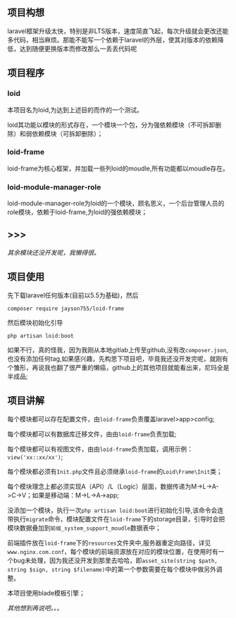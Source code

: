 ## 项目构想

laravel框架升级太快，特别是非LTS版本，速度简直飞起，每次升级就会更改还能多代码，相当麻烦。那能不能写一个依赖于laravel的外层，使其对版本的依赖降低，达到随便更换版本而修改那么一丢丢代码呢

## 项目程序

### loid
本项目名为loid,为达到上述目的而作的一个测试。

loid其功能以模块的形式存在，一个模块一个包，分为强依赖模块（不可拆卸删除）和弱依赖模块（可拆卸删除）；

### loid-frame
loid-frame为核心框架，并加载一些列loid的moudle,所有功能都以moudle存在。

### loid-module-manager-role
loid-module-manager-role为loid的一个模块，顾名思义，一个后台管理人员的role模块，依赖于loid-frame,为loid的强依赖模块；


## >>>
*其余模块还没开发呢，我懒得很。*

## 项目使用
先下载laravel任何版本(目前以5.5为基础)，然后
```base
composer require jayson755/loid-frame
```
然后模块初始化引导
```base
php artisan loid:boot
```
如果不行，真的怪我，因为我刚从本地gitlab上传至github,没有改`composer.json`,也没有添加任何tag,如果感兴趣，先构思下项目吧，毕竟我还没开发完呢，就刚有个雏形，再说我也翻了很严重的懒癌，github上的其他项目就能看出来，尼玛全是半成品;


## 项目讲解


每个模块都可以存在配置文件，由`loid-frame`负责覆盖laravel>app>config;

每个模块都可以有数据库迁移文件，由由`loid-frame`负责加载;

每个模块都可以有视图文件，由由`loid-frame`负责加载，调用示例：`view('xx::xx/xx')`;

每个模块都必须有`Init.php`文件且必须继承`loid-frame`的`Loid\Frame\Init`类；

每个模块理念上都必须实现A（API）/L（Logic）层面，数据传递为M->L->A->C->V；如果是移动端：M->L->A->app;

没添加一个模块，执行一次`php artisan loid:boot`进行初始化引导,该命令会连带执行`migrate`命令，模块配置文件在`loid-frame`下的storage目录，引导时会把模块数据叠加到`前缀_system_support_moudle`数据表中；

前端插件放在`loid-frame`下的`resources`文件夹中,服务器重定向路径，详见`www.nginx.com.conf`，每个模块的前端资源放在对应的模块位置，在使用时有一个bug未处理，因为我还没开发到那里去哈哈，即`asset_site(string $path, string $sign, string $filename)`中的第一个参数需要在每个模块中做另外调整。

本项目使用blade模板引擎；

*其他想到再说吧。。。*

